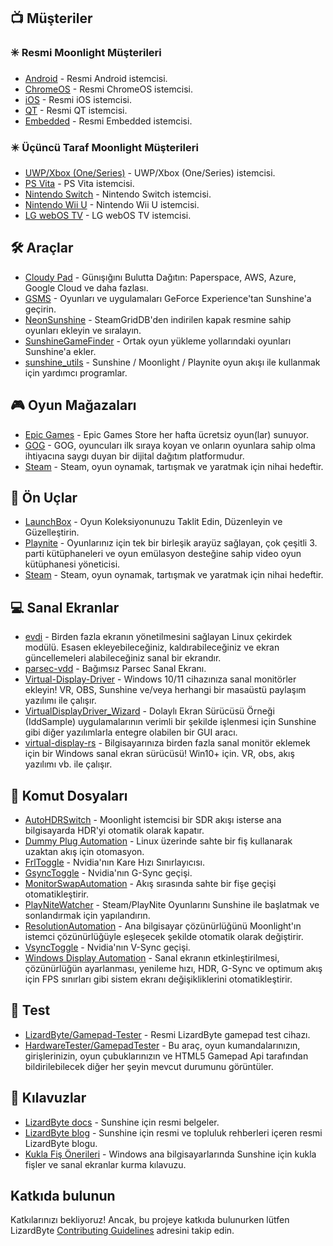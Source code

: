 <!--lint disable awesome-heading awesome-toc double-link-->

<div align="center" style="display: none;">
  <img src="/assets/banner.png" />
  <h1 align="center">Müthiş Güneş Işığı</h1>
  <h4 align="center">Harika Günışığı Komut Dosyaları, Araçlar, Kılavuzlar ve Yardımcı Yazılımlardan Oluşan Bir Koleksiyon</h4>
</div>

<div align="center" style="display: none;">
[
  <a href="#-müşteriler">Müşteriler</a> •
  <a href="#%EF%B8%8F-araçlar">Araçlar</a> •
  <a href="#-oyun-mağazaları">Oyun Mağazaları</a> •
  <a href="#-Ön-uçlar">Ön Uçlar</a> •
  <a href="#-sanal-ekranlar">Sanal Ekranlar</a> •
  <a href="#-komut-dosyaları">Komut Dosyaları</a> •
  <a href="#-kılavuzlar">Kılavuzlar</a>
]
</div>

## 📺 Müşteriler

### ✳️ Resmi Moonlight Müşterileri

- [Android](https://github.com/moonlight-stream/moonlight-android) - Resmi Android istemcisi.
- [ChromeOS](https://github.com/moonlight-stream/moonlight-chrome) - Resmi ChromeOS istemcisi.
- [iOS](https://github.com/moonlight-stream/moonlight-ios) - Resmi iOS istemcisi.
- [QT](https://github.com/moonlight-stream/moonlight-qt) - Resmi QT istemcisi.
- [Embedded](https://github.com/moonlight-stream/moonlight-embedded) - Resmi Embedded istemcisi.

### ✴️ Üçüncü Taraf Moonlight Müşterileri

- [UWP/Xbox (One/Series)](https://github.com/TheElixZammuto/moonlight-xbox) - UWP/Xbox (One/Series) istemcisi.
- [PS Vita](https://github.com/xyzz/vita-moonlight) - PS Vita istemcisi.
- [Nintendo Switch](https://github.com/XITRIX/Moonlight-Switch) - Nintendo Switch istemcisi.
- [Nintendo Wii U](https://github.com/GaryOderNichts/moonlight-wiiu) - Nintendo Wii U istemcisi.
- [LG webOS TV](https://github.com/mariotaku/moonlight-tv) - LG webOS TV istemcisi.

## 🛠️ Araçlar

- [Cloudy Pad](https://github.com/PierreBeucher/cloudypad) - Günışığını Bulutta Dağıtın: Paperspace, AWS, Azure, Google Cloud ve daha fazlası.
- [GSMS](https://github.com/LizardByte/GSMS) - Oyunları ve uygulamaları GeForce Experience'tan Sunshine'a geçirin.
- [NeonSunshine](https://github.com/NeonLightning/NeonSunshine) - SteamGridDB'den indirilen kapak resmine sahip oyunları ekleyin ve sıralayın.
- [SunshineGameFinder](https://github.com/JMTK/SunshineGameFinder) - Ortak oyun yükleme yollarındaki oyunları Sunshine'a ekler.
- [sunshine_utils](https://github.com/designer-living/sunshine_utils) - Sunshine / Moonlight / Playnite oyun akışı ile kullanmak için yardımcı programlar.

## 🎮 Oyun Mağazaları

- [Epic Games](https://www.epicgames.com) - Epic Games Store her hafta ücretsiz oyun(lar) sunuyor.
- [GOG](https://www.gog.com) - GOG, oyuncuları ilk sıraya koyan ve onların oyunlara sahip olma ihtiyacına saygı duyan bir dijital dağıtım platformudur.
- [Steam](https://store.steampowered.com) - Steam, oyun oynamak, tartışmak ve yaratmak için nihai hedeftir.

## 💠 Ön Uçlar

- [LaunchBox](https://www.launchbox-app.com/) - Oyun Koleksiyonunuzu Taklit Edin, Düzenleyin ve Güzelleştirin.
- [Playnite](https://github.com/JosefNemec/Playnite) - Oyunlarınız için tek bir birleşik arayüz sağlayan, çok çeşitli 3. parti kütüphaneleri ve oyun emülasyon desteğine sahip video oyun kütüphanesi yöneticisi.
- [Steam](https://store.steampowered.com) - Steam, oyun oynamak, tartışmak ve yaratmak için nihai hedeftir.

## 💻 Sanal Ekranlar

- [evdi](https://github.com/DisplayLink/evdi) - Birden fazla ekranın yönetilmesini sağlayan Linux çekirdek modülü. Esasen ekleyebileceğiniz, kaldırabileceğiniz ve ekran güncellemeleri alabileceğiniz sanal bir ekrandır.
- [parsec-vdd](https://github.com/nomi-san/parsec-vdd) - Bağımsız Parsec Sanal Ekranı.
- [Virtual-Display-Driver](https://github.com/itsmikethetech/Virtual-Display-Driver) - Windows 10/11 cihazınıza sanal monitörler ekleyin! VR, OBS, Sunshine ve/veya herhangi bir masaüstü paylaşım yazılımı ile çalışır.
- [VirtualDisplayDriver_Wizard](https://github.com/sofmeright/VirtualDisplayDriver_Wizard) - Dolaylı Ekran Sürücüsü Örneği (IddSample) uygulamalarının verimli bir şekilde işlenmesi için Sunshine gibi diğer yazılımlarla entegre olabilen bir GUI aracı.
- [virtual-display-rs](https://github.com/MolotovCherry/virtual-display-rs) - Bilgisayarınıza birden fazla sanal monitör eklemek için bir Windows sanal ekran sürücüsü! Win10+ için. VR, obs, akış yazılımı vb. ile çalışır.

## 📜 Komut Dosyaları

- [AutoHDRSwitch](https://github.com/Nonary/AutoHDRSwitch) - Moonlight istemcisi bir SDR akışı isterse ana bilgisayarda HDR'yi otomatik olarak kapatır.
- [Dummy Plug Automation](https://github.com/XenHat/dummy-plug-automation) - Linux üzerinde sahte bir fiş kullanarak uzaktan akış için otomasyon.
- [FrlToggle](https://github.com/FrogTheFrog/frl-toggle) - Nvidia'nın Kare Hızı Sınırlayıcısı.
- [GsyncToggle](https://github.com/FrogTheFrog/gsync-toggle) - Nvidia'nın G-Sync geçişi.
- [MonitorSwapAutomation](https://github.com/Nonary/MonitorSwapAutomation) - Akış sırasında sahte bir fişe geçişi otomatikleştirir.
- [PlayNiteWatcher](https://github.com/Nonary/PlayNiteWatcher) - Steam/PlayNite Oyunlarını Sunshine ile başlatmak ve sonlandırmak için yapılandırın.
- [ResolutionAutomation](https://github.com/Nonary/ResolutionAutomation) - Ana bilgisayar çözünürlüğünü Moonlight'ın istemci çözünürlüğüyle eşleşecek şekilde otomatik olarak değiştirir.
- [VsyncToggle](https://github.com/xanderfrangos/vsync-toggle) - Nvidia'nın V-Sync geçişi.
- [Windows Display Automation](https://github.com/fehbari/sunshine-scripts) - Sanal ekranın etkinleştirilmesi, çözünürlüğün ayarlanması, yenileme hızı, HDR, G-Sync ve optimum akış için FPS sınırları gibi sistem ekranı değişikliklerini otomatikleştirir.

## 🧪 Test

- [LizardByte/Gamepad-Tester](https://app.lizardbyte.dev/gamepad-tester) - Resmi LizardByte gamepad test cihazı.
- [HardwareTester/GamepadTester](https://hardwaretester.com/gamepad) - Bu araç, oyun kumandalarınızın, girişlerinizin, oyun çubuklarınızın ve HTML5 Gamepad Api tarafından bildirilebilecek diğer her şeyin mevcut durumunu görüntüler.

## 📓 Kılavuzlar

- [LizardByte docs](https://docs.lizardbyte.dev/projects/sunshine) - Sunshine için resmi belgeler.
- [LizardByte blog](https://app.lizardbyte.dev/blog) - Sunshine için resmi ve topluluk rehberleri içeren resmi LizardByte blogu.
- [Kukla Fiş Önerileri](https://github.com/Nonary/documentation/wiki/DummyPlugs) - Windows ana bilgisayarlarında Sunshine için kukla fişler ve sanal ekranlar kurma kılavuzu.

## Katkıda bulunun

Katkılarınızı bekliyoruz! Ancak, bu projeye katkıda bulunurken lütfen LizardByte
[Contributing Guidelines](https://docs.lizardbyte.dev/en/latest/developers/contributing.html)
adresini takip edin.
